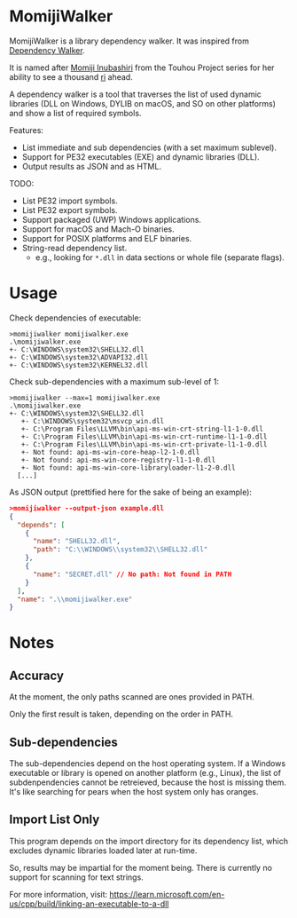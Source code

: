 # MomijiWalker

MomijiWalker is a library dependency walker. It was inspired from
[Dependency Walker](https://www.dependencywalker.com/).

It is named after
[Momiji Inubashiri](https://en.touhouwiki.net/wiki/Momiji_Inubashiri)
from the Touhou Project series for her ability to see a thousand
[ri](https://en.wikipedia.org/wiki/Li_(unit)) ahead.

A dependency walker is a tool that traverses the list of used dynamic libraries
(DLL on Windows, DYLIB on macOS, and SO on other platforms) and show a list of
required symbols.

Features:
- List immediate and sub dependencies (with a set maximum sublevel).
- Support for PE32 executables (EXE) and dynamic libraries (DLL).
- Output results as JSON and as HTML.

TODO:
- List PE32 import symbols.
- List PE32 export symbols.
- Support packaged (UWP) Windows applications.
- Support for macOS and Mach-O binaries.
- Support for POSIX platforms and ELF binaries.
- String-read dependency list.
  - e.g., looking for `*.dll` in data sections or whole file (separate flags).

# Usage

Check dependencies of executable:
```text
>momijiwalker momijiwalker.exe
.\momijiwalker.exe
+- C:\WINDOWS\system32\SHELL32.dll
+- C:\WINDOWS\system32\ADVAPI32.dll
+- C:\WINDOWS\system32\KERNEL32.dll
```

Check sub-dependencies with a maximum sub-level of 1:
```text
>momijiwalker --max=1 momijiwalker.exe
.\momijiwalker.exe
+- C:\WINDOWS\system32\SHELL32.dll
   +- C:\WINDOWS\system32\msvcp_win.dll
   +- C:\Program Files\LLVM\bin\api-ms-win-crt-string-l1-1-0.dll
   +- C:\Program Files\LLVM\bin\api-ms-win-crt-runtime-l1-1-0.dll
   +- C:\Program Files\LLVM\bin\api-ms-win-crt-private-l1-1-0.dll
   +- Not found: api-ms-win-core-heap-l2-1-0.dll
   +- Not found: api-ms-win-core-registry-l1-1-0.dll
   +- Not found: api-ms-win-core-libraryloader-l1-2-0.dll
  [...]
```

As JSON output (prettified here for the sake of being an example):
```json
>momijiwalker --output-json example.dll
{
  "depends": [
    {
      "name": "SHELL32.dll",
      "path": "C:\\WINDOWS\\system32\\SHELL32.dll"
    },
    {
      "name": "SECRET.dll" // No path: Not found in PATH
    }
  ],
  "name": ".\\momijiwalker.exe"
}
```

# Notes

## Accuracy

At the moment, the only paths scanned are ones provided in PATH.

Only the first result is taken, depending on the order in PATH.

## Sub-dependencies

The sub-dependencies depend on the host operating system. If a Windows executable
or library is opened on another platform (e.g., Linux), the list of subdenpendencies
cannot be retreieved, because the host is missing them. It's like searching for pears
when the host system only has oranges.

## Import List Only

This program depends on the import directory for its dependency list, which
excludes dynamic libraries loaded later at run-time.

So, results may be impartial for the moment being. There is currently no support
for scanning for text strings.

For more information, visit:
https://learn.microsoft.com/en-us/cpp/build/linking-an-executable-to-a-dll